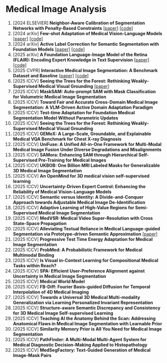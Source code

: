 # Medical Image Analysis
1. [2024 ELSEVIER] **Neighbor-Aware Calibration of Segmentation Networks with Penalty-Based Constraints** [[paper]](https://arxiv.org/pdf/2401.14487) [[code]](https://github.com/Bala93/MarginLoss)
2. [2024 arXiv] **Few-shot Adaptation of Medical Vision-Language Models** [[paper]](https://arxiv.org/pdf/2409.03868) [[code]](https://github.com/FereshteShakeri/few-shot-MedVLMs)
3. [2024 arXiv] **Active Label Correction for Semantic Segmentation with Foundation Models** [[paper]](https://arxiv.org/pdf/2403.10820) [[code]](https://github.com/ml-postech/active-label-correction)
4. [2025 arXiv] **A Foundation Language-Image Model of the Retina (FLAIR): Encoding Expert Knowledge in Text Supervision** [[paper]](https://arxiv.org/pdf/2308.07898) [[code]](https://github.com/jusiro/FLAIR)
5. [2025 CVPR] **Interactive Medical Image Segmentation: A Benchmark Dataset and Baseline** [[paper]](https://arxiv.org/pdf/2411.12814) [[code]](https://github.com/uni-medical/IMIS-Bench)
6. [2025 ICCV] **Seeing the Trees for the Forest: Rethinking Weakly-Supervised Medical Visual Grounding** [[paper]](https://arxiv.org/pdf/2505.15123)
7. [2025 ICCV] **MaskSAM: Auto-prompt SAM with Mask Classification for Volumetric Medical Image Segmentation**
8. [2025 ICCV] **Toward Fair and Accurate Cross-Domain Medical Image Segmentation: A VLM-Driven Active Domain Adaptation Paradigm**
9. [2025 ICCV] **Test-time Adaptation for Foundation Medical Segmentation Model Without Parametric Updates**
10. [2025 ICCV] **Seeing the Trees for the Forest: Rethinking Weakly-Supervised Medical Visual Grounding**
11. [2025 ICCV] **GEMeX: A Large-Scale, Groundable, and Explainable Medical VQA Benchmark for Chest X-ray Diagnosis**
12. [2025 ICCV] **UniFuse: A Unified All-in-One Framework for Multi-Modal Medical Image Fusion Under Diverse Degradations and Misalignments**
13. [2025 ICCV] **SAMora: Enhancing SAM through Hierarchical Self-Supervised Pre-Training for Medical Images**
14. [2025 ICCV] **UKBOB: One Billion MRI Labeled Masks for Generalizable 3D Medical Image Segmentation**
15. [2025 ICCV] **An OpenMind for 3D medical vision self-supervised learning**
16. [2025 ICCV] **Uncertainty-Driven Expert Control: Enhancing the Reliability of Medical Vision-Language Models**
17. [2025 ICCV] **Semantic versus Identity: A Divide-and-Conquer Approach towards Adjustable Medical Image De-Identification**
18. [2025 ICCV] **Adaptive Learning of High-Value Regions for Semi-Supervised Medical Image Segmentation**
19. [2025 ICCV] **MedVSR: Medical Video Super-Resolution with Cross State-Space Propagation**
20. [2025 ICCV] **Alleviating Textual Reliance in Medical Language-guided Segmentation via Prototype-driven Semantic Approximation** [[paper]]()
21. [2025 ICCV] **Progressive Test Time Energy Adaptation for Medical Image Segmentation**
22. [2025 ICCV] **ProbMed: A Probabilistic Framework for Medical Multimodal Binding**
23. [2025 ICCV] **Is Visual in-Context Learning for Compositional Medical Tasks within Reach?**
24. [2025 ICCV] **SPA: Efficient User-Preference Alignment against Uncertainty in Medical Image Segmentation**
25. [2025 ICCV] **Medical World Model**
26. [2025 ICCV] **FB-Diff: Fourier Basis-guided Diffusion for Temporal Interpolation of 4D Medical Imaging**
27. [2025 ICCV] **Towards a Universal 3D Medical Multi-modality Generalization via Learning Personalized Invariant Representation**
28. [2025 ICCV] **Structure-aware Semantic Discrepancy and Consistency for 3D Medical Image Self-supervised Learning**
29. [2025 ICCV] **Teaching AI the Anatomy Behind the Scan: Addressing Anatomical Flaws in Medical Image Segmentation with Learnable Prior**
30. [2025 ICCV] **Similarity Memory Prior is All You Need for Medical Image Segmentation**
31. [2025 ICCV] **PathFinder: A Multi-Modal Multi-Agent System for Medical Diagnostic Decision-Making Applied to Histopathology**
32. [2025 ICCV] **MedSegFactory: Text-Guided Generation of Medical Image-Mask Pairs**

